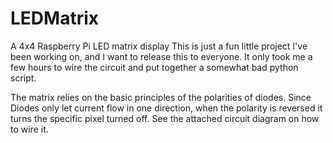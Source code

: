 # LEDMatrix
A 4x4 Raspberry Pi LED matrix display
This is just a fun little project I've been working on, and I want to release this to everyone.
It only took me a few hours to wire the circuit and put together a somewhat bad python script.

The matrix relies on the basic principles of the polarities of diodes.
Since Diodes only let current flow in one direction, when the polarity is reversed it turns the specific pixel turned off.
See the attached circuit diagram on how to wire it.
